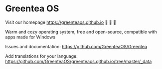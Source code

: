 # Greentea OS

Visit our homepage https://greenteaos.github.io :green_heart: :green_heart: :green_heart:

Warm and cozy operating system, free and open-source, compatible with apps made for Windows

Issues and documentation: https://github.com/GreenteaOS/Greentea

Add translations for your language: https://github.com/GreenteaOS/greenteaos.github.io/tree/master/_data
